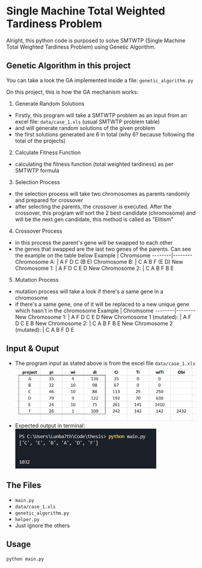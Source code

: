 
# Single Machine Total Weighted Tardiness Problem

Alright, this python code is purposed to solve SMTWTP 
(Single Machine Total Weighted Tardiness Problem) using
Genetic Algorithm.

## Genetic Algorithm in this project
You can take a look the GA implemented inside a file: `genetic_algorithm.py`

On this project, this is how the GA mechanism works:
1. Generate Random Solutions
* Firstly, this program will take a SMTWTP problem as an input from an excel file: `data/case_1.xls` (usual SMTWTP problem table)
* and will generate random solutions of the given problem
* the first solutions generated are 6 in total (why 6? because following the total of the projects)
2. Calculate Fitness Function
* calculating the fitness function (total weighted tardiness) as per SMTWTP formula
3. Selection Process
* the selection process will take two chromosomes as parents randomly and prepared for crossover
* after selecting the parents, the crossover is executed. After the crossover, this program will sort the 2 best candidate (chromosome) and will be the next gen candidate, this method is called as "Elitism"
4. Crossover Process
* in this process the parent's gene will be swapped to each other
* the genes that swapped are the last two genes of the parents. Can see the example on the table below
    Example | Chromsome
    --------|--------
    Chromosome A: | A F D C (B E)
    Chromosome B: | C A B F (E D)
    New Chromosome 1: | A F D C E D
    New Chromosome 2: | C A B F B E
 
5. Mutation Process
* mutation process will take a look if there's a same gene in a chromosome
* if there's a same gene, one of it will be replaced to a new unique gene which hasn't in the chromosome
    Example | Chromsome
    --------|--------
    New Chromosome 1: | A F D C E D
    New Chromosome 1 (mutated): | A F D C E B
    New Chromosome 2: | C A B F B E
    New Chromosome 2 (mutated): | C A B F D E



## Input & Ouput
* The program input as stated above is from the excel file `data/case_1.xls`
![picture alt](https://raw.githubusercontent.com/williamluisan/smtwtp_genetic_algorithm/master/screenshots/excel_input.png?token=GHSAT0AAAAAABVJJSZLVF746KPGB362Q5ICYU6BNYA "Input from Excel file")
* Expected output in terminal:
![picture alt](https://raw.githubusercontent.com/williamluisan/smtwtp_genetic_algorithm/master/screenshots/output.png?token=GHSAT0AAAAAABVJJSZKK3SFMXE7ALYNPZFQYU6BPKQ "Expected output")
## The Files
* `main.py`
* `data/case_1.xls`
* `genetic_algorithm.py`
* `helper.py`
* Just ignore the others
## Usage

```python
python main.py
```

